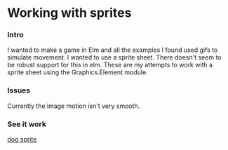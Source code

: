 # Working with sprites

### Intro

I wanted to make a game in Elm and all the examples I found used gifs to simulate movement. I wanted to use a sprite sheet. There doesn't seem to be robust support for this in elm. These are my attempts to work with a sprite sheet using the Graphics.Element module.

### Issues

Currently the image motion isn't very smooth.

### See it work

[dog sprite](http://jeffreyleebaird.com/sprite)
